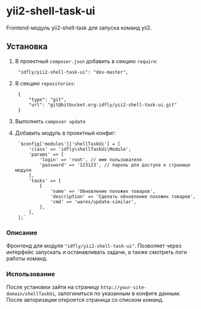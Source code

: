 # yii2-shell-task-ui

Frontend-модуль yii2-shell-task для запуска команд yii2.

## Установка

1. В проектный `composer.json` добавить в секцию `require`:

        "idfly/yii2-shell-task-ui": "dev-master",

2. В секцию `repositories`:

        {
            "type": "git",
            "url": "git@bitbucket.org:idfly/yii2-shell-task-ui.git"
        }

3. Выполнить `composer update`

4. Добавить модуль в проектный конфиг:

        `$config['modules']['shellTaskUi'] = [
            'class' => 'idfly\shellTaskUi\Module',
            'params' => [
                'login' => 'root', // имя пользователя
                'password' => '123123', // пароль для доступа к странице модуля
            ],
            'tasks' => [
                [
                    'name' => 'Обновление похожих товаров',
                    'description' => 'Сделать обновление похожих товаров',
                    'cmd' => 'wares/update-similar',
                ],
            ],
        ];`

### Описание

Фронтенд для модуля `"idfly/yii2-shell-task-ui"`. Позволяет через интерфейс
запускать и останавливать задачи, а также смотреть логи работы команд.

### Использование

После установки зайти на страницу `http://your-site-domain/shellTaskUi`,
залогиниться по указанным в конфиге данным. После авторизации откроется
страница со списком команд.
